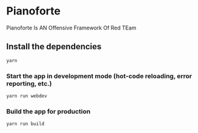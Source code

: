 # Pianoforte

Pianoforte Is AN Offensive Framework Of Red TEam

## Install the dependencies

```bash
yarn
```

### Start the app in development mode (hot-code reloading, error reporting, etc.)

```bash
yarn run webdev
```

### Build the app for production

```bash
yarn run build
```
